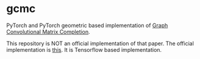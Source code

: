 # gcmc
PyTorch and PyTorch geometric based implementation of [Graph Convolutional Matrix Completion](https://arxiv.org/abs/1706.02263).

This repository is NOT an official implementation of that paper.
The official implementation is [this](https://github.com/riannevdberg/gc-mc). It is Tensorflow based implementation.

